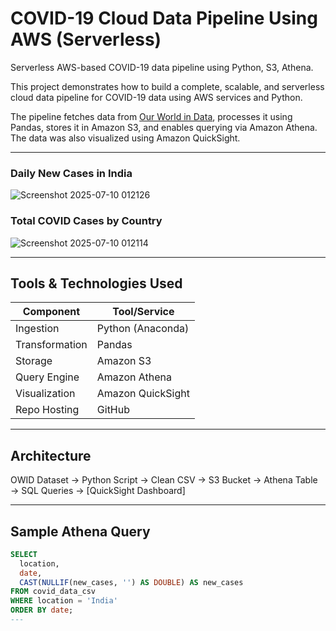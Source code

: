 # COVID-19 Cloud Data Pipeline Using AWS (Serverless)

Serverless AWS-based COVID-19 data pipeline using Python, S3, Athena.

This project demonstrates how to build a complete, scalable, and serverless cloud data pipeline for COVID-19 data using AWS services and Python.

The pipeline fetches data from [Our World in Data](https://ourworldindata.org/coronavirus-source-data), processes it using Pandas, stores it in Amazon S3, and enables querying via Amazon Athena. The data was also visualized using Amazon QuickSight.

---

### Daily New Cases in India

![Screenshot 2025-07-10 012126](https://github.com/user-attachments/assets/78016206-3f2b-40be-8f2c-a2e0bc3fc549)

### Total COVID Cases by Country

![Screenshot 2025-07-10 012114](https://github.com/user-attachments/assets/b84c00bb-3f61-4919-bf3f-ecbde71f61c8)

---

## Tools & Technologies Used

| Component        | Tool/Service      |
|------------------|-------------------|
| Ingestion        | Python (Anaconda) |
| Transformation   | Pandas            |
| Storage          | Amazon S3         |
| Query Engine     | Amazon Athena     |
| Visualization    | Amazon QuickSight |
| Repo Hosting     | GitHub            |

---

## Architecture

OWID Dataset → Python Script → Clean CSV → S3 Bucket → Athena Table → SQL Queries → [QuickSight Dashboard]

---

## Sample Athena Query

```sql
SELECT
  location,
  date,
  CAST(NULLIF(new_cases, '') AS DOUBLE) AS new_cases
FROM covid_data_csv
WHERE location = 'India'
ORDER BY date;
---





